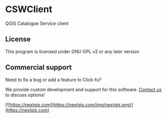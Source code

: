 # CSWClient
QGIS Catalogue Service client

License
-------
This program is licensed under GNU GPL v2 or any later version

Commercial support
------------------
Need to fix a bug or add a feature to Click-fu? 

We provide custom development and support for this software. [Contact us](https://nextgis.com/contact/) to discuss options!

[![https://nextgis.com](https://nextgis.com/img/nextgis.png)](https://nextgis.com)
